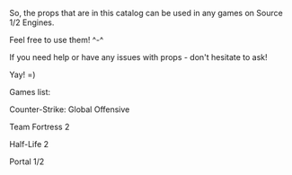 So, the props that are in this catalog can be used in any games on Source 1/2 Engines. 

Feel free to use them! ^-^ 

If you need help or have any issues with props - don't hesitate to ask!

Yay! =)




Games list:

  Counter-Strike: Global Offensive
  
  Team Fortress 2
  
  Half-Life 2
  
  Portal 1/2
  
